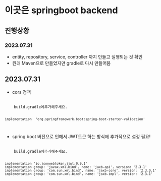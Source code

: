 # 이곳은 springboot backend
## 진행상황
### 2023.07.31 
- entity, repository, service, controller 까지 만들고 실행되는 것 확인
- 원래 Maven으로 만들었지만 gradle로 다시 만들어봄
  
## 2023.07.31
- cors 정책 

<code>
    build.gradle에추가해주세요.


    implementation  'org.springframework.boot:spring-boot-starter-validation'
</code>


- spring boot 버전으로 인해서 JWT토큰 하는 방식에 추가적으로 설정 필요! 


<code>
    build.gradle에추가해주세요.

    implementation 'io.jsonwebtoken:jjwt:0.9.1'   
    implementation group: 'javax.xml.bind', name: 'jaxb-api', version: '2.3.1'
    implementation group: 'com.sun.xml.bind', name: 'jaxb-core', version: '2.3.0.1'
    implementation group: 'com.sun.xml.bind', name: 'jaxb-impl', version: '2.3.1'
</code>  